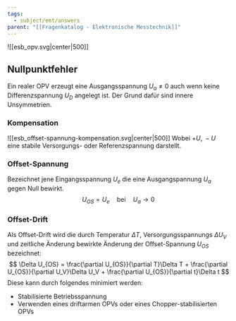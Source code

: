 ```yaml
---
tags:
  - subject/emt/answers
parent: "[[Fragenkatalog - Elektronische Messtechnik]]"
---
```

![[esb_opv.svg|center|500]]
## Nullpunktfehler
Ein realer OPV erzeugt eine Ausgangsspannung $U_a\ne0$ auch wenn keine Differenzspannung $U_D$ angelegt ist. Der Grund dafür sind innere Unsymmetrien.
### Kompensation
![[esb_offset-spannung-kompensation.svg|center|500]]
Wobei $+U,\;-U$ eine stabile Versorgungs- oder Referenzspannung darstellt.
### Offset-Spannung
Bezeichnet jene Eingangsspannung $U_e$ die eine Ausgangspannung $U_a$  gegen Null bewirkt.
$$
	U_{OS}=U_e \quad \text{bei} \quad U_a\to 0
$$
### Offset-Drift
Als Offset-Drift wird die durch Temperatur $\Delta T$, Versorgungsspannungs $\Delta U_V$ und zeitliche Änderung bewirkte Änderung der Offset-Spannung $U_{OS}$ bezeichnet:   
$$
	\Delta U_{OS} =
	\frac{\partial U_{OS}}{\partial T}\Delta T +
	\frac{\partial U_{OS}}{\partial U_V}\Delta U_V + 
	\frac{\partial U_{OS}}{\partial t}\Delta t
$$
Diese kann durch folgendes minimiert werden:
  - Stabilisierte Betriebsspannung
  - Verwenden eines driftarmen OPVs oder eines Chopper-stabilisierten OPVs
